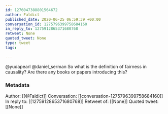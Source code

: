 ```yaml
---
id: 1276047388801564672
author: Faldict
published_date: 2020-06-25 06:59:39 +00:00
conversation_id: 1275796399758684160
in_reply_to: 1275912865371680768
retweet: None
quoted_tweet: None
type: tweet
tags:

---
```


@yudapearl @daniel_serman So what is the definition of fairness in causality? Are there any books or papers introducing this?

### Metadata

Author: [[@Faldict]]
Conversation: [[conversation-1275796399758684160]]
In reply to: [[1275912865371680768]]
Retweet of: [[None]]
Quoted tweet: [[None]]
